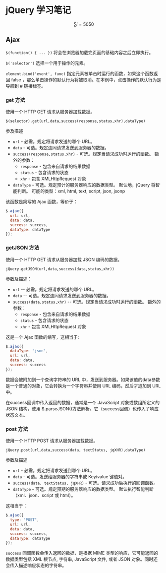 # jQuery 学习笔记

$$\sum i = 5050$$

## Ajax

`$(function() { ... })` 将会在浏览器加载完页面的基础内容之后立即执行。

`$('selector')` 选择一个用于操作的元素。

`element.bind('event', func)` 指定元素被单击时运行的函数，如果这个函数返回 false ，那么单击操作的默认行为将被取消。在本例中，点击操作的默认行为是导航到 # 链接标签。

### get 方法

使用一个 HTTP GET 请求从服务器加载数据。

    $(selector).get(url,data,success(response,status,xhr),dataType)  
参及描述
* `url` - 必需。规定将请求发送的哪个 URL。
* `data` - 可选。规定连同请求发送到服务器的数据。
* `success(response,status,xhr)`	 - 可选。规定当请求成功时运行的函数。
额外的参数：
    * `response` - 包含来自请求的结果数据
    * `status` - 包含请求的状态
    * `xhr` - 包含 XMLHttpRequest 对象
* `dataType` - 可选。规定预计的服务器响应的数据类型。
默认地，jQuery 将智能判断。
可能的类型：xml, html, text, script, json, jsonp

该函数是简写的 Ajax 函数，等价于：
```js
$.ajax({
  url: url,
  data: data,
  success: success,
  dataType: dataType
});
```


### getJSON 方法
使用一个 HTTP GET 请求从服务器加载 JSON 编码的数据。

    jQuery.getJSON(url,data,success(data,status,xhr))
    
    
参数及描述：
* `url` -- 必需。规定将请求发送的哪个 URL。
* `data` -- 可选。规定连同请求发送到服务器的数据。 
* `success(data,status,xhr)` -- 可选。规定当请求成功时运行的函数。
额外的参数：
    * `response` - 包含来自请求的结果数据
    * `status` - 包含请求的状态
    * `xhr` - 包含 XMLHttpRequest 对象

这是一个 Ajax 函数的缩写，这相当于:
```js
$.ajax({
  dataType: "json",
  url: url,
  data: data,
  success: success
});
```
数据会被附加到一个查询字符串的 URL 中，发送到服务器。如果该值的data参数是一个普通的对象，它会转换为一个字符串并使用 URL 编码，然后才追加到 URL 中。

在success回调中传入返回的数据，通常是一个 JavaScript 对象或数组所定义的 JSON 结构，使用 $.parseJSON()方法解析。它（success回调）也传入了响应状态文本。

### post 方法
使用一个 HTTP POST 请求从服务器加载数据。

    jQuery.post(url,data,success(data, textStatus, jqXHR),dataType)

参数及描述
* `url` - 必需。规定把请求发送到哪个 URL。
* `data` - 可选。发送给服务器的字符串或 Key/value 键值对。
* `success(data, textStatus, jqXHR)` - 可选。请求成功后执行的回调函数。
* `dataType` - 可选。规定预期的服务器响应的数据类型。
默认执行智能判断（xml、json、script 或 html）。

这相当于：
```js
$.ajax({
  type: "POST",
  url: url,
  data: data,
  success: success,
  dataType: dataType
});
```
`success` 回调函数会传入返回的数据，是根据 MIME 类型的响应，它可能返回的数据类型包括 XML 根节点, 字符串, JavaScript 文件, 或者 JSON 对象。同时还会传入描述响应状态的字符串。







